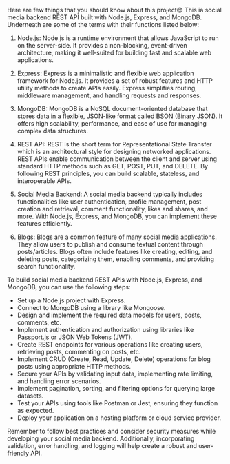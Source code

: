 Here are few things that you should know about this project😊
 This ia social media backend REST API built with Node.js, Express, and MongoDB. Underneath are some of the terms with their functions listed below:

1. Node.js: Node.js is a runtime environment that allows JavaScript to run on the server-side. It provides a non-blocking, event-driven architecture, making it well-suited for building fast and scalable web applications.

2. Express: Express is a minimalistic and flexible web application framework for Node.js. It provides a set of robust features and HTTP utility methods to create APIs easily. Express simplifies routing, middleware management, and handling requests and responses.

3. MongoDB: MongoDB is a NoSQL document-oriented database that stores data in a flexible, JSON-like format called BSON (Binary JSON). It offers high scalability, performance, and ease of use for managing complex data structures.

4. REST API: REST is the short term for Representational State Transfer which is an architectural style for designing networked applications. REST APIs enable communication between the client and server using standard HTTP methods such as GET, POST, PUT, and DELETE. By following REST principles, you can build scalable, stateless, and interoperable APIs.

5. Social Media Backend: A social media backend typically includes functionalities like user authentication, profile management, post creation and retrieval, comment functionality, likes and shares, and more. With Node.js, Express, and MongoDB, you can implement these features efficiently.

6. Blogs: Blogs are a common feature of many social media applications. They allow users to publish and consume textual content through posts/articles. Blogs often include features like creating, editing, and deleting posts, categorizing them, enabling comments, and providing search functionality.

To build social media backend REST APIs with Node.js, Express, and MongoDB, you can use the following steps:

- Set up a Node.js project with Express.
- Connect to MongoDB using a library like Mongoose.
- Design and implement the required data models for users, posts, comments, etc.
- Implement authentication and authorization using libraries like Passport.js or JSON Web Tokens (JWT).
- Create REST endpoints for various operations like creating users, retrieving posts, commenting on posts, etc.
- Implement CRUD (Create, Read, Update, Delete) operations for blog posts using appropriate HTTP methods.
- Secure your APIs by validating input data, implementing rate limiting, and handling error scenarios.
- Implement pagination, sorting, and filtering options for querying large datasets.
- Test your APIs using tools like Postman or Jest, ensuring they function as expected.
- Deploy your application on a hosting platform or cloud service provider.

Remember to follow best practices and consider security measures while developing your social media backend. Additionally, incorporating validation, error handling, and logging will help create a robust and user-friendly API.
